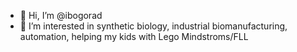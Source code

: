 - 👋 Hi, I’m @ibogorad
- 👀 I’m interested in synthetic biology, industrial biomanufacturing, automation, helping my kids with Lego Mindstroms/FLL


<!---
ibogorad/ibogorad is a ✨ special ✨ repository because its `README.md` (this file) appears on your GitHub profile.
You can click the Preview link to take a look at your changes.
--->
